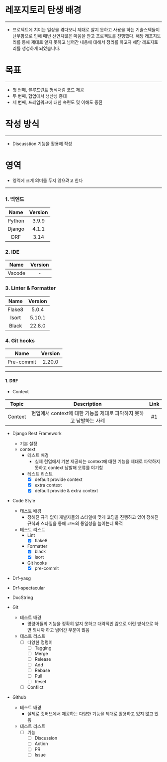 # 레포지토리 탄생 배경
---
 - 프로젝트에 치이는 일상을 겪다보니 제대로 알지 못하고 사용을 하는 기술스택들이 난무함으로 인해 매번 선연치않은 마음을 안고 프로젝트를 진행했다. 해당 레포지토리를 통해 제대로 알지 못하고 넘어간 내용에 대해서 정리를 하고자 해당 레포지토리를 생성하게 되었습니다.

# 목표
---
 - 첫 번째, 블루프린트 형식처럼 코드 제공
 - 두 번째, 협업에서 생산성 증대
 - 세 번째, 프레임워크에 대한 숙련도 및 이해도 증진

# 작성 방식
---
 - Discusstion 기능을 활용해 작성

# 영역
 - 영역에 크게 의미를 두지 않으려고 한다
---
### 1. 백엔드
|Name|Version|
|:--:|:--:|
|Python|3.9.9|
|Django|4.1.1|
|DRF|3.14|

### 2. IDE
|Name|Version|
|:--:|:--:|
|Vscode|-|

### 3. Linter & Formatter
|Name|Version|
|:--:|:--:|
|Flake8|5.0.4|
|Isort|5.10.1|
|Black|22.8.0|

### 4. Git hooks
|Name|Version|
|:--:|:--:|
|Pre-commit|2.20.0|

---

#### 1. DRF
 - Context

|Topic|Description|Link|
|:--:|:--:|:--:|
|Context|현업에서 context에 대한 기능을 제대로 파악하지 못하고 남발하는 사례|#1|

- Django Rest Framework
    - 기본 설정
    - context
      - 테스트 배경
        - 실제 현업에서 기본 제공되는 context에 대한 기능을 제대로 파악하지 못하고 context 남발해 오류를 야기함
      - 테스트 리스트
        - [X] default provide context
        - [X] extra context
        - [X] default provide & extra context

- Code Style
  - 테스트 배경
    - 정해진 규칙 없이 개발자들의 스타일에 맞게 코딩을 진행하고 있어 정해진 규칙과 스타일을 통해 코드의 통일성을 높이는데 목적
  - 테스트 리스트
    - Lint
      - [X] flake8
    - Formatter
      - [X] black
      - [X] isort
    - Git hooks
      - [X] pre-commit

- Drf-yasg

- Drf-spectacular

- DocString

- Git
  - 테스트 배경
    - 명령어들의 기능을 정확히 알지 못하고 대략적인 감으로 이런 방식으로 하면 되니까 하고 넘어간 부분이 많음
  - 테스트 리스트
    - [ ] 다양한 명령어
      - [ ] Tagging
      - [ ] Merge
      - [ ] Release
      - [ ] Add
      - [ ] Rebase
      - [ ] Pull
      - [ ] Reset
    - [ ] Confilct

- Github
  - 테스트 배경
    - 실제로 깃허브에서 제공하는 다양한 기능을 제대로 활용하고 있지 않고 있음
  - 테스트 리스트
    - [ ] 기능
      - [ ] Discussion
      - [ ] Action
      - [ ] PR
      - [ ] Issue
